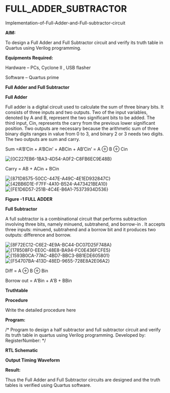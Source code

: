# FULL_ADDER_SUBTRACTOR

Implementation-of-Full-Adder-and-Full-subtractor-circuit

**AIM:**

To design a Full Adder and Full Subtractor circuit and verify its truth table in Quartus using Verilog programming.

**Equipments Required:**

Hardware – PCs, Cyclone II , USB flasher

Software – Quartus prime

**Full Adder and Full Subtractor**

**Full Adder**

Full adder is a digital circuit used to calculate the sum of three binary bits. It consists of three inputs and two outputs. Two of the input variables, denoted by A and B, represent the two significant bits to be added. The third input, Cin, represents the carry from the previous lower significant position. Two outputs are necessary because the arithmetic sum of three binary digits ranges in value from 0 to 3, and binary 2 or 3 needs two digits. The two outputs are sum and carry.

Sum =A’B’Cin + A’BCin’ + ABCin + AB’Cin’ = A ⊕ B ⊕ Cin

![{0C227EB6-1BA3-4D54-A0F2-C8FB6EC9E48B}](https://github.com/user-attachments/assets/51aafcf7-e7b1-4c2c-879b-f1338a29349c)


Carry = AB + ACin + BCin

![{871D8575-50CC-447E-A49C-4E1ED932847C}](https://github.com/user-attachments/assets/ca6fdc23-f1a0-41ab-9c1c-dcb3df6f7207)
![{42BB6D1E-F7FF-4A10-B524-A473421BEA10}](https://github.com/user-attachments/assets/30042cde-da87-4825-ba8d-4ebd996b1a6c)
![{FE1D6D57-251B-4C4E-B6A1-75373934D536}](https://github.com/user-attachments/assets/16d8721f-a044-42db-b9d1-9fa252c55509)






**Figure -1 FULL ADDER**

**Full Subtractor**

A full subtractor is a combinational circuit that performs subtraction involving three bits, namely minuend, subtrahend, and borrow-in . It accepts three inputs: minuend, subtrahend and a borrow bit and it produces two outputs: difference and borrow.

![{8F72EC12-C6E2-4E9A-BC44-DC07D25F748A}](https://github.com/user-attachments/assets/3fb6f8c6-a21a-44c2-ba43-360335043d15)
![{178508F0-EE0C-48E8-BA94-FC0E436FCFE5}](https://github.com/user-attachments/assets/8f981087-fab4-4194-bd5b-7eca90c5f77e)
![{1593B0CA-77AC-4BD7-BBC3-BB1EDE605801}](https://github.com/user-attachments/assets/3ca088e6-f23e-494c-be40-9e3c648dbffa)
![{F54707BA-413D-48ED-9655-728E8A2E06A2}](https://github.com/user-attachments/assets/6bc842f5-5d80-4d7d-bba8-9d3fa59ffdb8)







Diff = A ⊕ B ⊕ Bin 

Borrow out = A'Bin + A'B + BBin

**Truthtable**

**Procedure**

Write the detailed procedure here

**Program:**

/* Program to design a half subtractor and full subtractor circuit and verify its truth table in quartus using Verilog programming. Developed by: RegisterNumber:
*/

**RTL Schematic**

**Output Timing Waveform**

**Result:**

Thus the Full Adder and Full Subtractor circuits are designed and the truth tables is verified using Quartus software.



